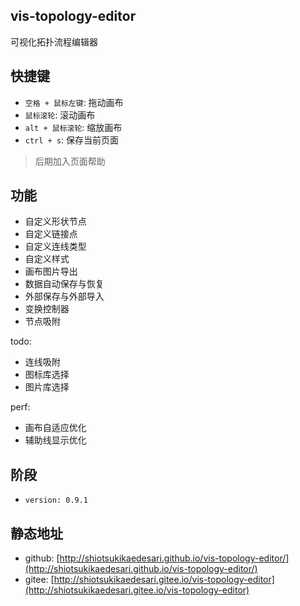 ## vis-topology-editor
 可视化拓扑流程编辑器

 ## 快捷键
 * `空格 + 鼠标左键`: 拖动画布
 * `鼠标滚轮`: 滚动画布
 * `alt + 鼠标滚轮`: 缩放画布
 * `ctrl + s`: 保存当前页面

 > 后期加入页面帮助

## 功能

* 自定义形状节点
* 自定义链接点
* 自定义连线类型
* 自定义样式
* 画布图片导出
* 数据自动保存与恢复
* 外部保存与外部导入
* 变换控制器
* 节点吸附

todo:
* 连线吸附
* 图标库选择
* 图片库选择

perf:
* 画布自适应优化
* 辅助线显示优化

## 阶段
* `version: 0.9.1`

## 静态地址
* github: [http://shiotsukikaedesari.github.io/vis-topology-editor/](http://shiotsukikaedesari.github.io/vis-topology-editor/)
* gitee: [http://shiotsukikaedesari.gitee.io/vis-topology-editor](http://shiotsukikaedesari.gitee.io/vis-topology-editor)
